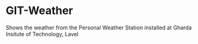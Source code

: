 # GIT-Weather
Shows the weather from the Personal Weather Station installed at Gharda Insitute of Technology, Lavel
